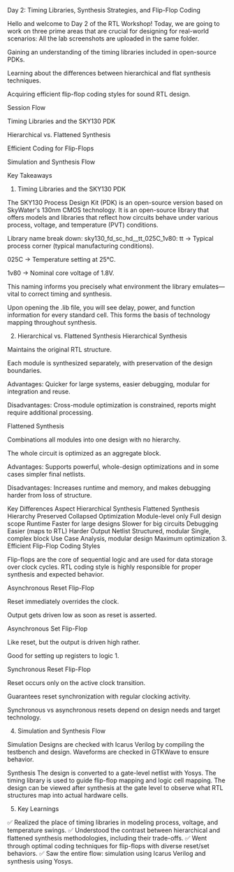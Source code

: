 Day 2: Timing Libraries, Synthesis Strategies, and Flip-Flop Coding

Hello and welcome to Day 2 of the RTL Workshop!
Today, we are going to work on three prime areas that are crucial for designing for real-world scenarios:
All the lab screenshots are uploaded in the same folder.

Gaining an understanding of the timing libraries included in open-source PDKs.

Learning about the differences between hierarchical and flat synthesis techniques.

Acquiring efficient flip-flop coding styles for sound RTL design.

Session Flow

Timing Libraries and the SKY130 PDK

Hierarchical vs. Flattened Synthesis

Efficient Coding for Flip-Flops

Simulation and Synthesis Flow

Key Takeaways

1. Timing Libraries and the SKY130 PDK

The SKY130 Process Design Kit (PDK) is an open-source version based on SkyWater's 130nm CMOS technology. It is an open-source library that offers models and libraries that reflect how circuits behave under various process, voltage, and temperature (PVT) conditions.

Library name break down: sky130_fd_sc_hd__tt_025C_1v80:
tt → Typical process corner (typical manufacturing conditions).

025C → Temperature setting at 25°C.

1v80 → Nominal core voltage of 1.8V.

This naming informs you precisely what environment the library emulates—vital to correct timing and synthesis. 

Upon opening the .lib file, you will see delay, power, and function information for every standard cell. This forms the basis of technology mapping throughout synthesis.

2. Hierarchical vs. Flattened Synthesis
Hierarchical Synthesis

Maintains the original RTL structure.

Each module is synthesized separately, with preservation of the design boundaries.

Advantages: Quicker for large systems, easier debugging, modular for integration and reuse.

Disadvantages: Cross-module optimization is constrained, reports might require additional processing.

Flattened Synthesis

Combinations all modules into one design with no hierarchy.

The whole circuit is optimized as an aggregate block.

Advantages: Supports powerful, whole-design optimizations and in some cases simpler final netlists.

Disadvantages: Increases runtime and memory, and makes debugging harder from loss of structure.

Key Differences
Aspect	Hierarchical Synthesis	Flattened Synthesis
Hierarchy	Preserved	Collapsed
Optimization
Module-level only
Full design scope
Runtime
Faster for large designs
Slower for big circuits
Debugging
Easier (maps to RTL)
Harder
Output Netlist
Structured, modular
Single, complex block
Use Case
Analysis, modular design
Maximum optimization
3. Efficient Flip-Flop Coding Styles

Flip-flops are the core of sequential logic and are used for data storage over clock cycles. RTL coding style is highly responsible for proper synthesis and expected behavior.

Asynchronous Reset Flip-Flop

Reset immediately overrides the clock.

Output gets driven low as soon as reset is asserted.

Asynchronous Set Flip-Flop

Like reset, but the output is driven high rather.

Good for setting up registers to logic 1.

Synchronous Reset Flip-Flop

Reset occurs only on the active clock transition.

Guarantees reset synchronization with regular clocking activity.

Synchronous vs asynchronous resets depend on design needs and target technology.

4. Simulation and Synthesis Flow

Simulation
Designs are checked with Icarus Verilog by compiling the testbench and design. Waveforms are checked in GTKWave to ensure behavior.

Synthesis
The design is converted to a gate-level netlist with Yosys. The timing library is used to guide flip-flop mapping and logic cell mapping. The design can be viewed after synthesis at the gate level to observe what RTL structures map into actual hardware cells.

5. Key Learnings

✅ Realized the place of timing libraries in modeling process, voltage, and temperature swings.
✅ Understood the contrast between hierarchical and flattened synthesis methodologies, including their trade-offs.
✅ Went through optimal coding techniques for flip-flops with diverse reset/set behaviors.
✅ Saw the entire flow: simulation using Icarus Verilog and synthesis using Yosys.
